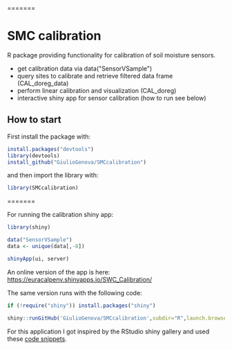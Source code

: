 
=======
# SMC calibration
R package providing functionality for calibration of soil moisture sensors.
* get calibration data via data("SensorVSample")
* query sites to calibrate and retrieve filtered data frame (CAL_doreg_data)
* perform linear calibration and visualization (CAL_doreg)
* interactive shiny app for sensor calibration (how to run see below)


## How to start

First install the package with:

```R
install.packages("devtools")
library(devtools)
install_github("GiulioGenova/SMCcalibration")
```

and then import the library with:

```R
library(SMCcalibration)
```

=======

For running the calibration shiny app:

```R
library(shiny)

data("SensorVSample")
data <- unique(data[,-8])

shinyApp(ui, server)
```

An online version of the app is here:
https://euracalpenv.shinyapps.io/SWC_Calibration/

The same version runs with the following code:
```R
if (!require("shiny")) install.packages("shiny")

shiny::runGitHub('GiulioGenova/SMCcalibration',subdir="R",launch.browser = TRUE)
```
For this application I got inspired by the RStudio shiny gallery and used these [code snippets](http://shiny.rstudio.com/gallery/plot-interaction-exclude.html).


